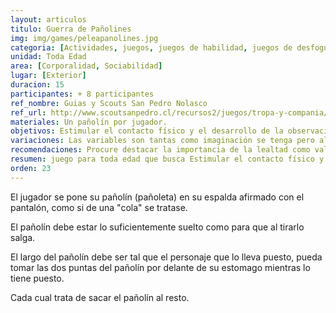 ```yaml
---
layout: articulos
titulo: Guerra de Pañolines
img: img/games/peleapanolines.jpg
categoria: [Actividades, juegos, juegos de habilidad, juegos de desfogue de energia]
unidad: Toda Edad
area: [Corporalidad, Sociabilidad]
lugar: [Exterior]
duracion: 15
participantes: + 8 participantes
ref_nombre: Guias y Scouts San Pedro Nolasco
ref_url: http://www.scoutsanpedro.cl/recursos2/juegos/tropa-y-compania/
materiales: Un pañolín por jugador.
objetivos: Estimular el contacto físico y el desarrollo de la observación como habilidad y la rapidez mental, es un juego que en su base misma sirve para estimular la lealtad como valor esencial del movimiento.
variaciones: Las variables son tantas como imaginación se tenga pero algunas de las más conocidas son con vidas, ojos vendados, en equipos, en parejas a caballo, colocando el pañolín en otra parte del cuerpo, etc, una variación importante es el formato campeonato, en esta variable se enfrentan sólo 2 jugadores dentro de un circulo de por lo menos 1,5 mts. de radio, se efectúa entonces un cruce entre los ganadores de cada pareja hasta hacer un campeón.
recomendaciones: Procure destacar la importancia de la lealtad como valor en el vida.
resumen: juego para toda edad que busca Estimular el contacto físico y el desarrollo de la observación como habilidad y la rapidez mental.
orden: 23
---
```

El jugador se pone su pañolín (pañoleta) en su espalda afirmado con el pantalón, como si de una "cola" se tratase.

El pañolín debe estar lo suficientemente suelto como para que al tirarlo salga.

El largo del pañolín debe ser tal que el personaje que lo lleva puesto, pueda tomar las dos puntas del pañolín por delante de su estomago mientras lo tiene puesto.

Cada cual trata de sacar el pañolín al resto.
